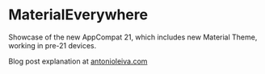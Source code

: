 MaterialEverywhere
==================

Showcase of the new AppCompat 21, which includes new Material Theme, working in pre-21 devices.

Blog post explanation at [antonioleiva.com](http://antonioleiva.com/material-design-everywhere/)
